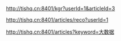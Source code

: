 http://tishq.cn:8401/kgr?userId=1&articleId=3

http://tishq.cn:8401/articles/reco?userId=1

http://tishq.cn:8401/articles?keyword=大数据

